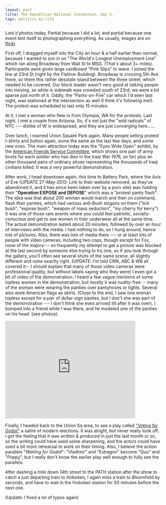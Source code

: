 ```yaml
---
layout: post
title: The Republican National Convention, Day 3.
tags: politics my-life
---
```

Lots'o'photos today.  Partial because I did a lot, and partial because one event lent itself to photographing everything.  As usually, images are on [flickr](http://www.flickr.com/photos/49188839@N00/sets/72157633703650828/) 

First off, I dragged myself into the City an hour & a half earlier than normal, because I wanted to join in on "The World's Longest Unemployment Line" which ran along Broadway from Wall St to MSG. (That's about 3+ miles).  Participants were given large cardboard "Pink Slips" to wave.  I joined the line at 23rd St (right by the Flatiron Building).  Broadway is crossing 5th Ave there,  so there this rather desolate island between the three street, which needed to be covered. Our block leader wasn't very good at talking people into moving, so while is sidewalk was crowded south of 23rd, we were a bit sparse just north of it.  Oddly, the &#8220;Pants-on-Fire&#8221; car which I'd seen last night, was stationed at the intersection as well (I think it's following me!).  The protest was scheduled to last only 15 minutes. 

At it, I met a woman who flew in from Olympia, WA for the protests.  Last night, I met a couple from Arizona. So, it's not just the "wild radicals" of NYC --- dislike of W is widespread, and they are just converging here......

Over lunch, I roamed Union Square Park again. Many people selling protest t-shirts and button again, some the same as the last few days, and some new ones.  The main attraction today was the "Eyes Wide Open" exhibit, by the [American Friends Service Committee](http://www.afsc.org), which shows one pair of army boots for each soldier who has dies in the Iraqi War (976, so far) plus an other thousand pairs of ordinary shoes representing the thousands of Iraqi civilians killed.   It was a very powerful demonstration.

After work, I head downtown again, this time to Battery Park,  where the Axis of Eve (UPDATE 27-May-2013: Link to their website removed, as they've abandoned it, and it has since been taken over by a porn site) was holding their "**Operation EXPOSE and DEPOSE**" which was a "protest panty flash". The idea was that about 200 woman would march and then on command, flash their panties, which had various anti-Bush slogans on them ("lick bush", "expose bush", "weapon of mass seduction", "my cherry for kerry").  It was one of those rare events where you could feel patriotic, socially-conscious *and* get to see women in their underwear all at the same time. The actual demonstration lasted about 20 minutes, followed by over an hour of interviews with the media.  I had nothing to do, so I hung around, hence lots of pictures.  Also, there was lots of media there --- or at least lots of people with video cameras, including two cops, though except for Fox, none of the majors--- so frequently my attempt to get a picture was blocked at the last second by someone else trying to try one, so if you look through the gallery, you'll often see several shots of the same scene, all slightly different and none exactly right.  (UPDATE: I'm told CNN, ABC & WB all covered it-- I should explain that many of those video cameras were professional quality, but without labels saying who they were) I even got a bit of video of the demonstration:  I heard a few vague mentions of some topless women in the demonstration, but mostly it was nudity-free -- many of the woman were wearing the panties over pantyhoses or tights.  Several also wore American flags as skirts.  (Close to the end, I saw one woman topless except for a pair of dollar-sign pasties, but I don't she was part of the demonstration --- I don't think she even arrived till after it was over).  I bumped into a friend while I was there, and he modeled one of the panties on his head. (see photos).
<iframe width="420" height="315" src="http://www.youtube.com/embed/cU2jFDO7h50" frameborder="0" allowfullscreen="true"></iframe>

Finally, I headed back to the Union Sq area, to see a play called ["*Voting for Godot*"](http://www.votingforgodot.com)  a satire of modern elections.  It was alright, but never really took off.  I got the feeling that it was written & produced in just the last month or so, so the writing could have used some sharpening, and the actors could have used a bit more rehearsal to work on their timing.  Also, I believe the action parallels "*Waiting for Godot*": "Vladimir" and "Estragon" become "Quo" and "Poppy", but I really don't know the earlier play well enough to fully see the parallels.

After dashing a mile down 14th street to the PATH station after the show  to catch a just departing train to Hoboken, I again miss a train to Bloomfield by seconds, and have to wait in the Hoboken station for 50 minutes before the next one.

(Update: I fixed a lot of typos again)